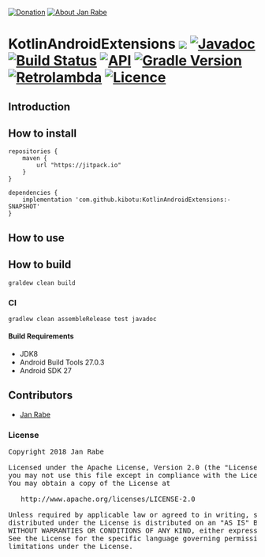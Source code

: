 [![Donation](https://img.shields.io/badge/donate-please-brightgreen.svg)](https://www.paypal.me/janrabe) [![About Jan Rabe](https://img.shields.io/badge/about-me-green.svg)](https://about.me/janrabe)
# KotlinAndroidExtensions [![](https://jitpack.io/v/kibotu/KotlinAndroidExtensions.svg)](https://jitpack.io/#kibotu/KotlinAndroidExtensions) [![Javadoc](https://img.shields.io/badge/javadoc-SNAPSHOT-green.svg)](https://jitpack.io/com/github/kibotu/KotlinAndroidExtensions/master-SNAPSHOT/javadoc/index.html) [![Build Status](https://travis-ci.org/kibotu/KotlinAndroidExtensions.svg?branch=master)](https://travis-ci.org/kibotu/KotlinAndroidExtensions) [![API](https://img.shields.io/badge/API-15%2B-brightgreen.svg?style=flat)](https://android-arsenal.com/api?level=15)  [![Gradle Version](https://img.shields.io/badge/gradle-4.5-green.svg)](https://docs.gradle.org/current/release-notes) [![Retrolambda](https://img.shields.io/badge/kotlin-1.2.21-green.svg)](https://kotlinlang.org/) [![Licence](https://img.shields.io/badge/licence-Apache%202-blue.svg)](https://raw.githubusercontent.com/kibotu/KotlinAndroidExtensions/master/LICENSE)

## Introduction


## How to install

    repositories {
        maven {
            url "https://jitpack.io"
        }
    }

    dependencies {
        implementation 'com.github.kibotu:KotlinAndroidExtensions:-SNAPSHOT'
    }

## How to use

## How to build

    graldew clean build

### CI

    gradlew clean assembleRelease test javadoc

#### Build Requirements

- JDK8
- Android Build Tools 27.0.3
- Android SDK 27

## Contributors

- [Jan Rabe](jan.rabe@kibotu.net)

### License

<pre>
Copyright 2018 Jan Rabe

Licensed under the Apache License, Version 2.0 (the "License");
you may not use this file except in compliance with the License.
You may obtain a copy of the License at

   http://www.apache.org/licenses/LICENSE-2.0

Unless required by applicable law or agreed to in writing, software
distributed under the License is distributed on an "AS IS" BASIS,
WITHOUT WARRANTIES OR CONDITIONS OF ANY KIND, either express or implied.
See the License for the specific language governing permissions and
limitations under the License.
</pre>

